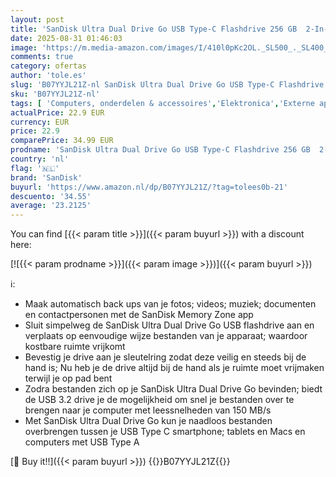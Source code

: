 ```yaml
---
layout: post
title: 'SanDisk Ultra Dual Drive Go USB Type-C Flashdrive 256 GB  2-In-1 Flashdrive  USB Type-C En Type-A  Automatisch Back-Ups  SanDisk Memory Zone-App  400 MB/s '
date: 2025-08-31 01:46:03
image: 'https://m.media-amazon.com/images/I/410l0pKc2OL._SL500_._SL400_.jpg'
comments: true
category: ofertas
author: 'tole.es'
slug: 'B07YYJL21Z-nl SanDisk Ultra Dual Drive Go USB Type-C Flashdrive 256 GB...'
sku: 'B07YYJL21Z-nl'
tags: [ 'Computers, onderdelen & accessoires','Elektronica','Externe apparaten & dataopslag','Gegevensopslag','USB-flashstations','sandisk','🇳🇱', ]
actualPrice: 22.9 EUR
currency: EUR
price: 22.9
comparePrice: 34.99 EUR
prodname: 'SanDisk Ultra Dual Drive Go USB Type-C Flashdrive 256 GB  2-In-1 Flashdrive  USB Type-C En Type-A  Automatisch Back-Ups  SanDisk Memory Zone-App  400 MB/s '
country: 'nl'
flag: '🇳🇱'
brand: 'SanDisk'
buyurl: 'https://www.amazon.nl/dp/B07YYJL21Z/?tag=tolees0b-21'
descuento: '34.55'
average: '23.2125'
---
```


You can find [{{< param title >}}]({{< param buyurl >}}) with a discount here:

[![{{< param prodname >}}]({{< param image >}})]({{< param buyurl >}})

ℹ️:

- Maak automatisch back ups van je fotos; videos; muziek; documenten en contactpersonen met de SanDisk Memory Zone app
- Sluit simpelweg de SanDisk Ultra Dual Drive Go USB flashdrive aan en verplaats op eenvoudige wijze bestanden van je apparaat; waardoor kostbare ruimte vrijkomt
- Bevestig je drive aan je sleutelring zodat deze veilig en steeds bij de hand is; Nu heb je de drive altijd bij de hand als je ruimte moet vrijmaken terwijl je op pad bent
- Zodra bestanden zich op je SanDisk Ultra Dual Drive Go bevinden; biedt de USB 3.2 drive je de mogelijkheid om snel je bestanden over te brengen naar je computer met leessnelheden van 150 MB/s
- Met SanDisk Ultra Dual Drive Go kun je naadloos bestanden overbrengen tussen je USB Type C smartphone; tablets en Macs en computers met USB Type A

[🛒 Buy it!!]({{< param buyurl >}})
{{<world>}}B07YYJL21Z{{</world>}}
